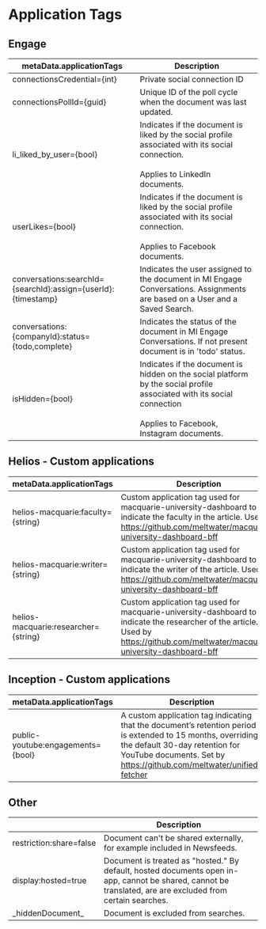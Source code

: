 # Application Tags


## Engage
| metaData.applicationTags                                            | Description                                                                                                                                                             |
|---------------------------------------------------------------------|-------------------------------------------------------------------------------------------------------------------------------------------------------------------------|
| connectionsCredential=\{int\}                                       | Private social connection ID                                                                                                                                            |
| connectionsPollId=\{guid\}                                          | Unique ID of the poll cycle when the document was last updated.                                                                                                         |
| li_liked_by_user=\{bool\}                                           | Indicates if the document is liked by the social profile associated with its social connection.<br><br>Applies to LinkedIn documents.                                   |
| userLikes=\{bool\}                                                  | Indicates if the document is liked by the social profile associated with its social connection. <br><br>Applies to Facebook documents.                                  |
| conversations:searchId=\{searchId\}:assign=\{userId\}:\{timestamp\} | Indicates the user assigned to the document in MI Engage Conversations. Assignments are based on a User and a Saved Search.                                             |
| conversations:\{companyId\}:status=\{todo,complete\}                | Indicates the status of the document in MI Engage Conversations. If not present document is in 'todo' status.                                                           |
| isHidden=\{bool\}                                                   | Indicates if the document is hidden on the social platform by the social profile associated with its social connection<br><br>Applies to Facebook, Instagram documents. |



## Helios - Custom applications
| metaData.applicationTags               | Description                                                                                                                                                                       |
|----------------------------------------|-----------------------------------------------------------------------------------------------------------------------------------------------------------------------------------|
| helios-macquarie:faculty=\{string\}    | Custom application tag used for macquarie-university-dashboard to indicate the faculty in the article. Used by https://github.com/meltwater/macquarie-university-dashboard-bff    |
| helios-macquarie:writer=\{string\}     | Custom application tag used for macquarie-university-dashboard to indicate the writer of the article. Used by https://github.com/meltwater/macquarie-university-dashboard-bff     |
| helios-macquarie:researcher=\{string\} | Custom application tag used for macquarie-university-dashboard to indicate the researcher of the article. Used by https://github.com/meltwater/macquarie-university-dashboard-bff |


## Inception - Custom applications
| metaData.applicationTags               | Description                                                                                                                                                                                                          |
|----------------------------------------|----------------------------------------------------------------------------------------------------------------------------------------------------------------------------------------------------------------------|
| public-youtube:engagements=\{bool\}   | A custom application tag indicating that the document’s retention period is extended to 15 months, overriding the default 30-day retention for YouTube documents. Set by https://github.com/meltwater/unified-fetcher |


## Other
|                         | Description                                                                                                                                                |
|-------------------------|------------------------------------------------------------------------------------------------------------------------------------------------------------|
| restriction:share=false | Document can't be shared externally, for example included in Newsfeeds.                                                                                    |
| display:hosted=true     | Document is treated as "hosted." By default, hosted documents open in-app, cannot be shared, cannot be translated, are are excluded from certain searches. |
| \_hiddenDocument\_      | Document is excluded from searches.                                                                                                                        |

